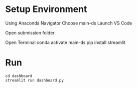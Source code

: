 # Setup Environment
Using Anaconda Navigator
Choose main-ds
Launch VS Code

Open submission folder

Open Terminal
    conda activate main-ds
    pip install streamlit

# Run
    cd dashboard
    streamlit run dashboard.py
